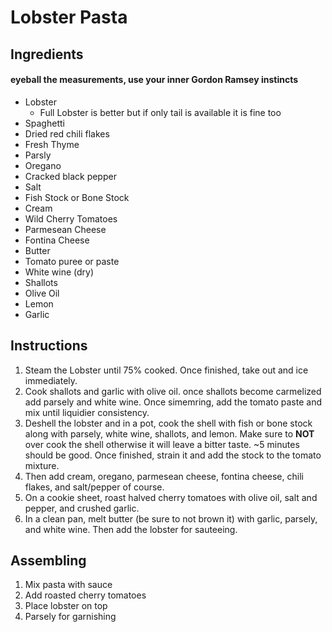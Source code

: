 # Lobster Pasta 

## Ingredients 
#### eyeball the measurements, use your inner Gordon Ramsey instincts
- Lobster
	- Full Lobster is better but if only tail is available it is fine too
- Spaghetti 
- Dried red chili flakes
- Fresh Thyme
- Parsly 
- Oregano
- Cracked black pepper
- Salt 
- Fish Stock or Bone Stock 
- Cream
- Wild Cherry Tomatoes 
- Parmesean Cheese
- Fontina Cheese
- Butter
- Tomato puree or paste
- White wine (dry)
- Shallots
- Olive Oil
- Lemon
- Garlic 

## Instructions
1. Steam the Lobster until 75% cooked. Once finished, take out and ice immediately.
2. Cook shallots and garlic with olive oil. once shallots become carmelized add parsely and white wine. Once simemring, add the tomato paste and mix until liquidier consistency. 
3. Deshell the lobster and in a pot, cook the shell with fish or bone stock along with parsely, white wine, shallots, and lemon. Make sure to **NOT** over cook the shell otherwise it will leave a bitter taste. ~5 minutes should be good. Once finished, strain it and add the stock to the tomato mixture.
4. Then add cream, oregano, parmesean cheese, fontina cheese, chili flakes, and salt/pepper of course. 
5. On a cookie sheet, roast halved cherry tomatoes with olive oil, salt and pepper, and crushed garlic. 
6. In a clean pan, melt butter (be sure to not brown it) with garlic, parsely, and white wine. Then add the lobster for sauteeing. 

## Assembling 
1. Mix pasta with sauce
2. Add roasted cherry tomatoes 
3. Place lobster on top
4. Parsely for garnishing 
